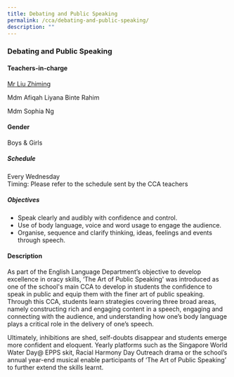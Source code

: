 ```yaml
---
title: Debating and Public Speaking
permalink: /cca/debating-and-public-speaking/
description: ""
---
```

### Debating and Public Speaking

#### Teachers-in-charge

[Mr Liu Zhiming](mailto:liu_zhiming@moe.edu.sg)  

Mdm Afiqah Liyana Binte Rahim 

Mdm Sophia Ng

  

#### Gender

Boys & Girls

  

##### Schedule

Every Wednesday    
Timing: Please refer to the schedule sent by the CCA teachers  

##### Objectives

*   Speak clearly and audibly with confidence and control.
*   Use of body language, voice and word usage to engage the audience.
*   Organise, sequence and clarify thinking, ideas, feelings and events through speech.

  

#### Description

As part of the English Language Department’s objective to develop excellence in oracy skills, ‘The Art of Public Speaking' was introduced as one of the school's main CCA to develop in students the confidence to speak in public and equip them with the finer art of public speaking. Through this CCA, students learn strategies covering three broad areas, namely constructing rich and engaging content in a speech, engaging and connecting with the audience, and understanding how one’s body language plays a critical role in the delivery of one’s speech. 

Ultimately, inhibitions are shed, self-doubts disappear and students emerge more confident and eloquent. Yearly platforms such as the Singapore World Water Day@ EPPS skit, Racial Harmony Day Outreach drama or the school’s annual year-end musical enable participants of ‘The Art of Public Speaking’ to further extend the skills learnt.